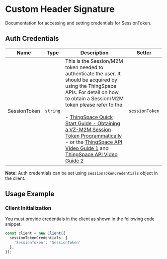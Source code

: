 
# Custom Header Signature



Documentation for accessing and setting credentials for SessionToken.

## Auth Credentials

| Name | Type | Description | Setter |
|  --- | --- | --- | --- |
| SessionToken | `string` | This is the Session/M2M token needed to authenticate the user. It should be acquired by using the ThingSpace APIs. For detail on how to obtain a Session/M2M token please refer to the<br><br>- [ThingSpace Quick Start Guide - Obtaining a VZ-M2M Session Token Programmatically](https://thingspace.verizon.com/documentation/api-documentation.html#/http/quick-start/credentials-and-tokens/obtaining-a-vz-m2m-sessiontoken-programmatically)<br>- or the [ThingSpace API Video Guide 1](https://www.youtube.com/watch?v=QPJQFT3637w) and [ThingSpace API Video Guide 2](https://www.youtube.com/watch?v=hc9udGp4P_s) | `sessionToken` |



**Note:** Auth credentials can be set using `sessionTokenCredentials` object in the client.

## Usage Example

### Client Initialization

You must provide credentials in the client as shown in the following code snippet.

```ts
const client = new Client({
  sessionTokenCredentials: {
    'SessionToken': 'SessionToken'
  },
});
```


